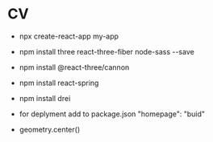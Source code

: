 # CV



* npx create-react-app my-app
* npm install three react-three-fiber node-sass --save
* npm install  @react-three/cannon
* npm install react-spring
* npm install drei


* for deplyment add to package.json  "homepage": "buid"

* geometry.center()

